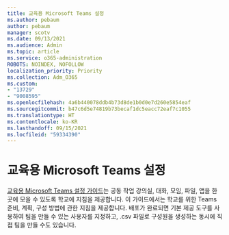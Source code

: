 ```yaml
---
title: 교육용 Microsoft Teams 설정
ms.author: pebaum
author: pebaum
manager: scotv
ms.date: 09/13/2021
ms.audience: Admin
ms.topic: article
ms.service: o365-administration
ROBOTS: NOINDEX, NOFOLLOW
localization_priority: Priority
ms.collection: Adm_O365
ms.custom:
- "13729"
- "9008595"
ms.openlocfilehash: 4a6b440078ddb4b73d8de1b0d0e7d260e5854eaf
ms.sourcegitcommit: b47c6d5e74819b73becaf1dc5eacc72eaf7c1055
ms.translationtype: HT
ms.contentlocale: ko-KR
ms.lasthandoff: 09/15/2021
ms.locfileid: "59334390"
---
```

# <a name="microsoft-teams-for-education-setup"></a>교육용 Microsoft Teams 설정

[교육용 Microsoft Teams 설정 가이드](https://admin.microsoft.com/AdminPortal/Home?#/modernonboarding/msteamsedu)는 공동 작업 강의실, 대화, 모임, 파일, 앱을 한 곳에 모을 수 있도록 학교에 지침을 제공합니다. 이 가이드에서는 학교를 위한 Teams 준비, 계획, 구성 방법에 관한 지침을 제공합니다. 배포가 완료되면 기본 제공 도구를 사용하여 팀을 만들 수 있는 사용자를 지정하고, .csv 파일로 구성원을 생성하는 동시에 직접 팀을 만들 수도 있습니다. 

